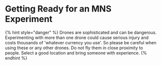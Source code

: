 # Getting Ready for an MNS Experiment

{% hint style="danger" %}
Drones are sophisticated and can be dangerous. Experimenting with more than one drone could cause serious injury and costs thousands of 'whatever currency you use'. So please be careful when using these or any other drones. Do not fly them in close proximity to people. Select a good location and bring someone with experience.
{% endhint %}

